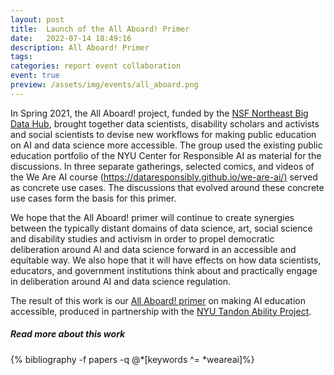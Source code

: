 ```yaml
---
layout: post
title:  Launch of the All Aboard! Primer
date:   2022-07-14 18:49:16
description: All Aboard! Primer
tags: 
categories: report event collaboration
event: true
preview: /assets/img/events/all_aboard.png
---
```


In Spring 2021, the All Aboard! project, funded by the [NSF Northeast
Big Data
Hub](https://nebigdatahub.org/seed-fund-about/#education-data),
brought together data scientists, disability scholars and activists
and social scientists to devise new workflows for making public
education on AI and data science more accessible. The group used the
existing public education portfolio of the NYU Center for Responsible
AI as material for the discussions. In three separate gatherings,
selected comics, and videos of the We Are AI course
([https://dataresponsibly.github.io/we-are-ai/)](https://dataresponsibly.github.io/we-are-ai/)
served as concrete use cases. The discussions that evolved around
these concrete use cases form the basis for this primer.

We hope that the All Aboard! primer will continue to create synergies
between the typically distant domains of data science, art, social
science and disability studies and activism in order to propel
democratic deliberation around AI and data science forward in an
accessible and equitable way. We also hope that it will have effects
on how data scientists, educators, and government institutions think
about and practically engage in deliberation around AI and data
science regulation.

The result of this work is our [All Aboard!
primer](http://r-ai.co/AllAboard) on making AI education accessible,
produced in partnership with the [NYU Tandon Ability
Project](http://ability.nyu.edu/). 

<h5><b>Read more about this work</b></h5>

<div class="publications"> 
{% bibliography -f papers -q @*[keywords ^= *weareai]%}
</div>

